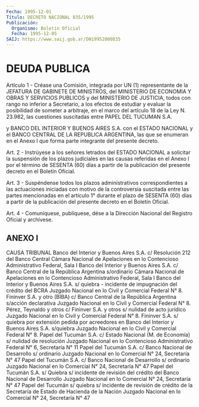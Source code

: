 ```yaml
---
Fecha: 1995-12-01
Título: DECRETO NACIONAL 835/1995
Publicación:
  Organismo: Boletín Oficial
  Fecha: 1995-12-05
SAIJ: https://www.saij.gob.ar/DN19952000835
---
```

# DEUDA PUBLICA

<a id="1"></a>
Artículo 1 - Créase una Comisión, integrada por UN (1) representante de la JEFATURA DE GABINETE DE MINISTROS, del MINISTERIO DE ECONOMIA Y OBRAS Y SERVICIOS PUBLICOS y del MINISTERIO DE JUSTICIA, todos con rango no inferior a Secretario, a los efectos de estudiar y evaluar la posibilidad de someter a arbitraje, en el marco del artículo 18 de la Ley N. 23.982, las cuestiones suscitadas entre PAPEL DEL TUCUMAN S.A.

y BANCO DEL INTERIOR Y BUENOS AIRES S.A. con el ESTADO NACIONAL y el BANCO CENTRAL DE LA REPUBLICA ARGENTINA, las que se enumeran en el Anexo I que forma parte integrante del presente decreto.

<a id="2"></a>
Art. 2 - Instrúyese a los señores letrados del ESTADO NACIONAL a solicitar la suspensión de los plazos judiciales en las causas referidas en el Anexo I por el término de SESENTA (60) días a partir de la publicación del presente decreto en el Boletín Oficial.

<a id="3"></a>
Art. 3 - Suspéndense todos los plazos administrativos correspondientes a las actuaciones iniciadas con motivo de la controversia suscitada entre las partes mencionadas en el artículo 1° durante el plazo de SESENTA (60) días a partir de la publicación del presente decreto en el Boletín Oficial.

<a id="4"></a>
Art. 4 - Comuníquese, publíquese, dése a la Dirección Nacional del Registro Oficial y archívese.

## ANEXO I

CAUSA	                                       TRIBUNAL	 Banco del Interior y Buenos Aires  S.A. c/ Resolución 212 del Banco  Central	                        Cámara Nacional de Apelaciones                                     en lo Contencioso Administrativo                                     Federal, Sala I	 Banco del Interior y Buenos Aires  S.A. c/ Banco Central de la  República Argentina s/ordinario	Cámara Nacional de Apelaciones                                     en lo Contencioso Administrativo                                     Federal, Sala I	 Banco del Interior y Buenos Aires  S.A. s/ quiebra - incidente de  impugnación del crédito del BCRA	Juzgado Nacional en lo Civil y                                     Comercial Federal N° 8.	 Fininver S.A. y otro (BIBA) c/  Banco Central de la República  Argentina s/acción declarativa	Juzgado Nacional en lo Civil y                                     Comercial Federal N° 8.	 Pérez, Teynaldo y otros c/  Fininver S.A. y otros s/ nulidad  de acto jurídico	                  Juzgado Nacional en lo Civil y                                     Comercial Federal N° 8.	 Fininver S.A. s/ quiebra por  extensión pedida por acreedores  en Banco del Interior y Buenos  Aires S.A. s/quiebra	            Juzgado Nacional en lo Civil y                                     Comercial Federal N° 8.	 Papel del Tucumán S.A. c/ Estado  Nacional (M. de Economía) s/ nulidad de resolución	            Juzgado Nacional en lo Contencioso                                     Administrativo Federal N° 6,                                     Secretaría N° 11	 Papel del Tucumán S.A. c/ Banco  Nacional de Desarrollo s/  ordinario	                        Juzgado Nacional en lo Comercial                                     N° 24, Secretaría N° 47	 Papel del Tucumán S.A. c/ Banco  Nacional de Desarrollo s/  ordinario	                        Juzgado Nacional en lo Comercial                                     N° 24, Secretaría N° 47	 Papel del Tucumán S.A. s/ Quiebra s/ incidente de revisión del  crédito del Banco Nacional de  Desarrollo	                        Juzgado Nacional en lo Comercial                                     N° 24, Secretaría N° 47	 Papel del Tucumán s/ quiebra s/  incidente de revisión de crédito  de la Secretaría de Estado de  Hacienda de la Nación	            Juzgado Nacional en lo Comercial                                     N° 24, Secretaría N° 47